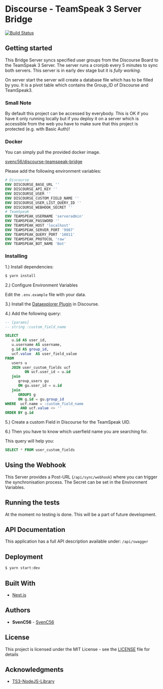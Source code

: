 # Discourse - TeamSpeak 3 Server Bridge

[![Build Status](https://drone.sc-web.de/api/badges/SvenC56/discourse-teamspeak-bridge/status.svg)](https://drone.sc-web.de/SvenC56/discourse-teamspeak-bridge)

## Getting started

This Bridge Server syncs specified user groups from the Discourse Board to the TeamSpeak 3 Server. The server runs a cronjob every 5 minutes to sync both servers. This server is in early dev stage but it is _fully working_.

On server start the server will create a database file which has to be filled by you. It is a pivot table which contains the Group_ID of Discourse and TeamSpeak3.

### Small Note

By default this project can be accessed by everybody. This is OK if you have it only running locally but if you deploy it on a server which is accessible from the web you have to make sure that this project is protected (e.g. with Basic Auth)!

### Docker

You can simply pull the provided docker image.

[svenc56/discourse-teamspeak-bridge](https://hub.docker.com/r/svenc56/discourse-teamspeak-bridge)

Please add the following environment variables:

```dockerfile
# Discourse
ENV DISCOURSE_BASE_URL ''
ENV DISCOURSE_API_KEY ''
ENV DISCOURSE_USER ''
ENV DISCOURSE_CUSTOM_FIELD_NAME ''
ENV DISCOURSE_USER_LIST_QUERY_ID ''
ENV DISCOURSE_WEBHOOK_SECRET ''
# TeamSpeak
ENV TEAMSPEAK_USERNAME 'serveradmin'
ENV TEAMSPEAK_PASSWORD ''
ENV TEAMSPEAK_HOST 'localhost'
ENV TEAMSPEAK_SERVER_PORT '9987'
ENV TEAMSPEAK_QUERY_PORT '10011'
ENV TEAMSPEAK_PROTOCOL 'raw'
ENV TEAMSPEAK_BOT_NAME 'Bot'
```

### Installing

1.) Install dependencies:

```bash
$ yarn install
```

2.) Configure Environment Variables

Edit the `.env.example` file with your data.

3.) Install the [Dataexplorer Plugin](https://meta.discourse.org/t/data-explorer-plugin/32566) in Discourse.

4.) Add the following query:

```sql
-- [params]
-- string :custom_field_name

SELECT
   u.id AS user_id,
   u.username AS username,
   g.id AS group_id,
   ucf.value  AS user_field_value
FROM
   users u
   JOIN user_custom_fields ucf
         ON ucf.user_id = u.id
   join
      group_users gu
      ON gu.user_id = u.id
   join
      GROUPS g
      ON g.id = gu.group_id
WHERE  ucf.name = :custom_field_name
       AND ucf.value <> ''
ORDER BY g.id
```

5.) Create a custom Field in Discourse for the TeamSpeak UID.

6.) Then you have to know which userfield name you are searching for.

This query will help you:

```sql
SELECT * FROM user_custom_fields
```

## Using the Webhook

This Server provides a Post-URL (`/api/sync/webhook`) where you can trigger the synchronisation process. The Secret can be set in the Environment Variables.

## Running the tests

At the moment no testing is done. This will be a part of future development.

## API Documentation

This application has a full API description available under: `/api/swagger`

## Deployment

```bash
$ yarn start:dev
```

## Built With

- [Nest.js](https://nestjs.com/)

## Authors

- **SvenC56** - [SvenC56](https://github.com/svenc56)

## License

This project is licensed under the MIT License - see the [LICENSE](LICENSE) file for details

## Acknowledgments

- [TS3-NodeJS-Library](https://github.com/Multivit4min/TS3-NodeJS-Library)
